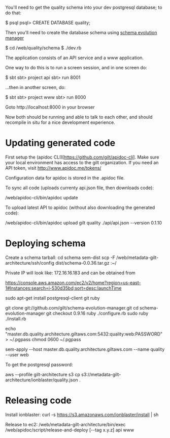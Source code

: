 You'll need to get the quality schema into your dev postgresql database; to do that:

$ psql
psql> CREATE DATABASE quality;

Then you'll need to create the database schema using [schema evolution manager](https://github.com/gilt/schema-evolution-manager#installation)

$ cd /web/quality/schema
$ ./dev.rb

The application consists of an API service and a www application.

One way to do this is to run a screen session, and in one screen do:

  $ sbt
  sbt> project api
  sbt> run 8001

...then in another screen, do:

  $ sbt
  sbt> project www
  sbt> run 8000

Goto http://localhost:8000 in your browser

Now both should be running and able to talk to each other, and should recompile
in situ for a nice development experience.

Updating generated code
=======================

First setup the (apidoc CLI)[https://github.com/gilt/apidoc-cli]. Make
sure your local environment has access to the gilt organization. If
you need an API token, visit http://www.apidoc.me/tokens/

Configuration data for apidoc is stored in the .apidoc file.

To sync all code (uploads currenty api.json file, then downloads code):

  /web/apidoc-cli/bin/apidoc update

To upload latest API to apidoc (without also downloading the generated code):

  /web/apidoc-cli/bin/apidoc upload gilt quality ./api/api.json --version 0.1.10


Deploying schema
================

Create a schema tarball:
  cd schema
  sem-dist
  scp -F /web/metadata-gilt-architecture/ssh/config dist/schema-0.0.36.tar.gz <private IP>:~/

Private IP will look like: 172.16.16.183 and can be obtained from

  https://console.aws.amazon.com/ec2/v2/home?region=us-east-1#Instances:search=i-530d35bd;sort=desc:launchTime

  sudo apt-get install postgresql-client git ruby

  git clone git://github.com/gilt/schema-evolution-manager.git
  cd schema-evolution-manager
  git checkout 0.9.16
  ruby ./configure.rb
  sudo ruby ./install.rb

  echo "master.db.quality.architecture.giltaws.com:5432:quality:web:PASSWORD" > ~/.pgpass
  chmod 0600 ~/.pgpass

  sem-apply --host master.db.quality.architecture.giltaws.com --name quality --user web

To get the postgresql password:

  aws --profile gilt-architecture s3 cp s3://metadata-gilt-architecture/ionblaster/quality.json .

Releasing code
==============
Install ionblaster:
  curl -s https://s3.amazonaws.com/ionblaster/install | sh

Release to ec2:
  /web/metadata-gilt-architecture/bin/exec /web/apidoc/script/release-and-deploy [--tag x.y.z] api www
